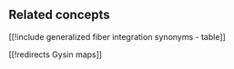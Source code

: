 
## Related concepts

[[!include generalized fiber integration synonyms - table]]
  


[[!redirects Gysin maps]]


